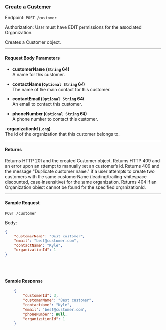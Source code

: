 ### Create a Customer
Endpoint: `POST /customer`

Authorization: User must have EDIT permissions for the associated Organization.

Creates a Customer object.
___
#### Request Body Parameters
- **customerName (`String` 64)**<br/>
A name for this customer.

- **contactName (`Optional String` 64)**<br/>
The name of the main contact for this customer.

- **contactEmail (`Optional String` 64)**<br/>
An email to contact this customer.

- **phoneNumber (`Optional String` 64)**<br/>
A phone number to contact this customer.

-**organizationId (`Long`)**<br/>
The id of the organization that this customer belongs to.
___

#### Returns
Returns HTTP 201 and the created Customer object. Returns HTTP 409 and an error upon an attempt to manually set an customer’s id. Returns 409 and the message "Duplicate customer name." if a user attempts to create two customers with the same customerName (leading/trailing whitespace discounted, case-insensitive) for the same organization.  Returns 404 if an Organization object cannot be found for the specified organizationId.
___
#### Sample Request
`POST /customer`

Body:
```json
{
    "customerName": "Best customer",
    "email": "best@customer.com",
    "contactName": "Kyle",
    "organizationId": 1
}
```
<br/>
<br/>

#### Sample Response
```json
    {
        "customerId": 3,
        "customerName": "Best customer",
        "contactName": "Kyle",
        "email": "best@customer.com",
		"phoneNumber": null,
        "organizationId": 1
    }
```